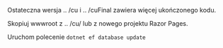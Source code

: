 Ostateczna wersja .. /cu i .. /cuFinal zawiera więcej ukończonego kodu.

Skopiuj wwwroot z .. /cu/ lub z nowego projektu Razor Pages.

Uruchom polecenie `dotnet ef database update`
